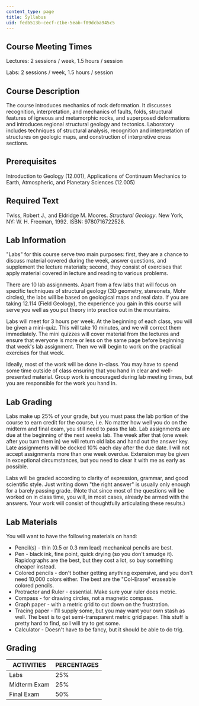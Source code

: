 ```yaml
---
content_type: page
title: Syllabus
uid: fedb513b-cecf-c1be-5eab-f09dcba945c5
---
```


Course Meeting Times
--------------------

Lectures: 2 sessions / week, 1.5 hours / session

Labs: 2 sessions / week, 1.5 hours / session

Course Description
------------------

The course introduces mechanics of rock deformation. It discusses recognition, interpretation, and mechanics of faults, folds, structural features of igneous and metamorphic rocks, and superposed deformations and introduces regional structural geology and tectonics. Laboratory includes techniques of structural analysis, recognition and interpretation of structures on geologic maps, and construction of interpretive cross sections.

Prerequisites
-------------

Introduction to Geology (12.001), Applications of Continuum Mechanics to Earth, Atmospheric, and Planetary Sciences (12.005)

Required Text
-------------

Twiss, Robert J., and Eldridge M. Moores. _Structural Geology_. New York, NY: W. H. Freeman, 1992. ISBN: 9780716722526.

Lab Information
---------------

"Labs" for this course serve two main purposes: first, they are a chance to discuss material covered during the week, answer questions, and supplement the lecture materials; second, they consist of exercises that apply material covered in lecture and reading to various problems.

There are 10 lab assignments. Apart from a few labs that will focus on specific techniques of structural geology (3D geometry, stereonets, Mohr circles), the labs will be based on geological maps and real data. If you are taking 12.114 (Field Geology), the experience you gain in this course will serve you well as you put theory into practice out in the mountains.

Labs will meet for 3 hours per week. At the beginning of each class, you will be given a mini-quiz. This will take 10 minutes, and we will correct them immediately. The mini quizzes will cover material from the lectures and ensure that everyone is more or less on the same page before beginning that week's lab assignment. Then we will begin to work on the practical exercises for that week.

Ideally, most of the work will be done in-class. You may have to spend some time outside of class ensuring that you hand in clear and well-presented material. Group work is encouraged during lab meeting times, but you are responsible for the work you hand in.

Lab Grading
-----------

Labs make up 25% of your grade, but you must pass the lab portion of the course to earn credit for the course, i.e. No matter how well you do on the midterm and final exam, you still need to pass the lab. Lab assignments are due at the beginning of the next weeks lab. The week after that (one week after you turn them in) we will return old labs and hand out the answer key. Late assignments will be docked 10% each day after the due date. I will not accept assignments more than one week overdue. Extension may be given in exceptional circumstances, but you need to clear it with me as early as possible.

Labs will be graded according to clarity of expression, grammar, and good scientific style. Just writing down "the right answer" is usually only enough for a barely passing grade. (Note that since most of the questions will be worked on in class time, you will, in most cases, already be armed with the answers. Your work will consist of thoughtfully articulating these results.)

Lab Materials
-------------

You will want to have the following materials on hand:

*   Pencil(s) - thin (0.5 or 0.3 mm lead) mechanical pencils are best.
*   Pen - black ink, fine point, quick drying (so you don't smudge it). Rapidographs are the best, but they cost a lot, so buy something cheaper instead.
*   Colored pencils - don't bother getting anything expensive, and you don't need 10,000 colors either. The best are the "Col-Erase" eraseable colored pencils.
*   Protractor and Ruler - essential. Make sure your ruler does metric.
*   Compass - for drawing circles, not a magnetic compass.
*   Graph paper - with a metric grid to cut down on the frustration.
*   Tracing paper - I'll supply some, but you may want your own stash as well. The best is to get semi-transparent metric grid paper. This stuff is pretty hard to find, so I will try to get some.
*   Calculator - Doesn't have to be fancy, but it should be able to do trig.

Grading
-------

| ACTIVITIES | PERCENTAGES |
| --- | --- |
| Labs | 25% |
| Midterm Exam | 25% |
| Final Exam | 50%